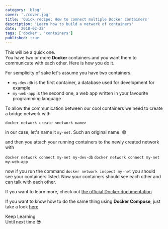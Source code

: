 ```yaml
---
category: 'blog'
cover: './cover.jpg'
title: 'Quick recipe: How to connect multiple Docker containers'
description: 'Learn how to build a network of containers'
date: '2018-02-22'
tags: ['docker', 'containers']
published: true
---
```


<article class="prose lg:prose-lg xl:prose-xl">


This will be a quick one.  
You have two or more **Docker** containers and you want them to communicate with each other.
Here is how you do it.


For semplicity of sake let's assume you have two containers.

* `my-dev-db` is the first container, a database used for development for example
* `my-web-app` is the second one, a web app written in your favourite programming language

To allow the communication between our cool containers we need to create a bridge network with

`docker network create <network-name>`

in our case, let's name it `my-net`. Such an original name. :sweat_smile:

and then you attach your running containers to the newly created network with

`docker network connect my-net my-dev-db`
`docker network connect my-net my-web-app`

now if you run the command `docker network inspect my-net` you should see your containers listed. Now your containers should see each other and can talk with each other.

If you want to learn more, check out <a href="https://docs.docker.com/network/bridge/" target="_blank" rel="noopener noreferrer">the official Docker documentation</a>

If you want to know how to do the same thing using **Docker Compose**, just take a look <a href="https://docs.docker.com/compose/networking/" target="_blank" rel="noopener noreferrer">here</a>


Keep Learning  
Until next time :sunglasses:

</article>